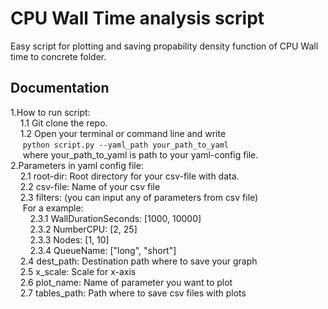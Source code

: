 # CPU Wall Time analysis script

Easy script for plotting and saving propability density function of CPU Wall time to concrete folder.

## Documentation
  1.How to run script:<br/>
  &nbsp;&nbsp;&nbsp;&nbsp;1.1 Git clone the repo.<br/>
  &nbsp;&nbsp;&nbsp;&nbsp;1.2 Open your terminal or command line and write <br/>  &nbsp;&nbsp;&nbsp;&nbsp; ```python script.py --yaml_path your_path_to_yaml``` <br/> &nbsp;&nbsp;&nbsp;&nbsp; where your_path_to_yaml is path to your yaml-config file.<br/>
  2.Parameters in yaml config file:<br/>
  &nbsp;&nbsp;&nbsp;&nbsp;2.1 root-dir: Root directory for your csv-file with data.<br/>
  &nbsp;&nbsp;&nbsp;&nbsp;2.2 csv-file: Name of your csv file<br/>
  &nbsp;&nbsp;&nbsp;&nbsp;2.3 filters: (you can input any of parameters from csv file)
  <br> &nbsp;&nbsp;&nbsp;&nbsp; For a example:<br/>
  &nbsp;&nbsp;&nbsp;&nbsp;&nbsp;&nbsp;&nbsp;&nbsp;2.3.1 WallDurationSeconds: [1000, 10000] <br/>
  &nbsp;&nbsp;&nbsp;&nbsp;&nbsp;&nbsp;&nbsp;&nbsp;2.3.2 NumberCPU: [2, 25] <br/>
  &nbsp;&nbsp;&nbsp;&nbsp;&nbsp;&nbsp;&nbsp;&nbsp;2.3.3 Nodes: [1, 10] <br/>
  &nbsp;&nbsp;&nbsp;&nbsp;&nbsp;&nbsp;&nbsp;&nbsp;2.3.4 QueueName: ["long", "short"] <br/>
  &nbsp;&nbsp;&nbsp;&nbsp;2.4 dest_path: Destination path where to save your graph <br/>
  &nbsp;&nbsp;&nbsp;&nbsp;2.5 x_scale: Scale for x-axis <br/>
  &nbsp;&nbsp;&nbsp;&nbsp;2.6 plot_name: Name of parameter you want to plot <br/>
  &nbsp;&nbsp;&nbsp;&nbsp;2.7 tables_path: Path where to save csv files with plots

